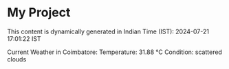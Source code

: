 # My Project

This content is dynamically generated in Indian Time (IST): 2024-07-21 17:01:22 IST


Current Weather in Coimbatore:
Temperature: 31.88 °C
Condition: scattered clouds

